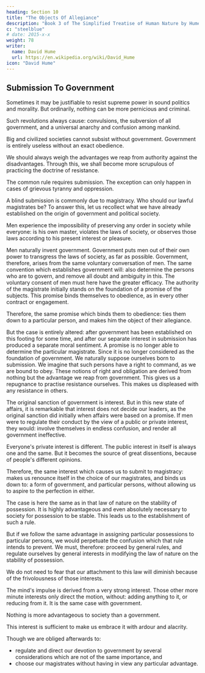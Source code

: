 ```yaml
---
heading: Section 10
title: "The Objects Of Allegiance"
description: "Book 3 of The Simplified Treatise of Human Nature by Hume"
c: "steelblue"
# date: 2015-x-x
weight: 78
writer:
  name: David Hume
  url: https://en.wikipedia.org/wiki/David_Hume
icon: "David Hume"
---
```



## Submission To Government

Sometimes it may be justifiable to resist supreme power in sound politics and morality.
        But ordinarily, nothing can be more pernicious and criminal.

Such revolutions always cause:
        convulsions,
        the subversion of all government, and
        a universal anarchy and confusion among mankind.

Big and civilized societies cannot subsist without government.
        Government is entirely useless without an exact obedience.

We should always weigh the advantages we reap from authority against the disadvantages.
        Through this, we shall become more scrupulous of practicing the doctrine of resistance.

The common rule requires submission.
        The exception can only happen in cases of grievous tyranny and oppression.

A blind submission is commonly due to magistracy.
        Who should our lawful magistrates be?
        To answer this, let us recollect what we have already established on the origin of government and political society.

Men experience the impossibility of preserving any order in society while everyone:
        is his own master,
        violates the laws of society, or
        observes those laws according to his present interest or pleasure.

Men naturally invent government.
        Government puts men out of their own power to transgress the laws of society, as far as possible.
        Government, therefore, arises from the same voluntary conversation of men.
        The same convention which establishes government will:
            also determine the persons who are to govern, and
            remove all doubt and ambiguity in this.
        The voluntary consent of men must here have the greater efficacy.
The authority of the magistrate initially stands on the foundation of a promise of the subjects.
        This promise binds themselves to obedience, as in every other contract or engagement.

Therefore, the same promise which binds them to obedience:
        ties them down to a particular person, and
        makes him the object of their allegiance.

But the case is entirely altered:
        after government has been established on this footing for some time, and
        after our separate interest in submission has produced a separate moral sentiment.
    A promise is no longer able to determine the particular magistrate.
        Since it is no longer considered as the foundation of government.
    We naturally suppose ourselves born to submission.
        We imagine that such persons have a right to command, as we are bound to obey.
        These notions of right and obligation are derived from nothing but the advantage we reap from government.
            This gives us a repugnance to practise resistance ourselves.
            This makes us displeased with any resistance in others.
    
The original sanction of government is interest.
        But in this new state of affairs, it is remarkable that interest does not decide our leaders, as the original sanction did initially when affairs were based on a promise.
        If men were to regulate their conduct by the view of a public or private interest, they would:
            involve themselves in endless confusion, and
            render all government ineffective.
    
Everyone's private interest is different.
        The public interest in itself is always one and the same.
        But it becomes the source of great dissentions, because of people's different opinions.

Therefore, the same interest which causes us to submit to magistracy:
        makes us renounce itself in the choice of our magistrates, and
        binds us down to:
            a form of government, and
            particular persons, without allowing us to aspire to the perfection in either.

The case is here the same as in that law of nature on the stability of possession.
        It is highly advantageous and even absolutely necessary to society for possession to be stable.
        This leads us to the establishment of such a rule.

But if we follow the same advantage in assigning particular possessions to particular persons, we would perpetuate the confusion which that rule intends to prevent.
        We must, therefore:
            proceed by general rules, and
            regulate ourselves by general interests in modifying the law of nature on the stability of possession.

We do not need to fear that our attachment to this law will diminish because of the frivolousness of those interests.

The mind's impulse is derived from a very strong interest.
        Those other more minute interests only direct the motion, without:
            adding anything to it, or
            reducing from it.
It is the same case with government.

Nothing is more advantageous to society than a government.

This interest is sufficient to make us embrace it with ardour and alacrity.

Though we are obliged afterwards to:
- regulate and direct our devotion to government by several considerations which are not of the same importance, and
- choose our magistrates without having in view any particular advantage.

